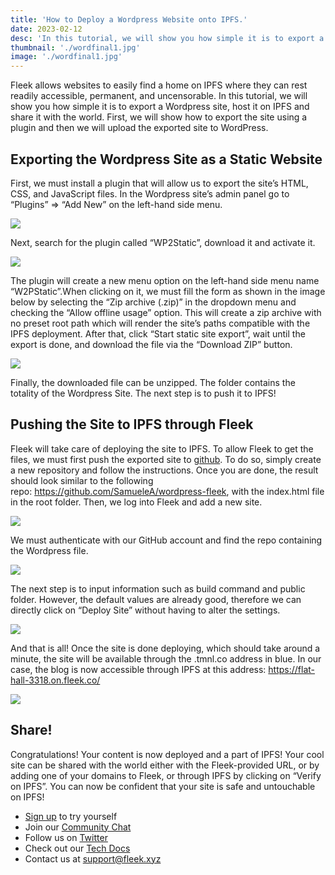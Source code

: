 ```yaml
---
title: 'How to Deploy a Wordpress Website onto IPFS.'
date: 2023-02-12
desc: 'In this tutorial, we will show you how simple it is to export a Wordpress site, host it on IPFS and share it with the world.'
thumbnail: './wordfinal1.jpg'
image: './wordfinal1.jpg'
---
```


Fleek allows websites to easily find a home on IPFS where they can rest readily accessible, permanent, and uncensorable. In this tutorial, we will show you how simple it is to export a Wordpress site, host it on IPFS and share it with the world. First, we will show how to export the site using a plugin and then we will upload the exported site to WordPress.

## **Exporting the Wordpress Site as a Static Website**

First, we must install a plugin that will allow us to export the site’s HTML, CSS, and JavaScript files. In the Wordpress site’s admin panel go to “Plugins” => “Add New” on the left-hand side menu.

![](./word2.png)

Next, search for the plugin called “WP2Static”, download it and activate it.

![](./word3.png)

The plugin will create a new menu option on the left-hand side menu name “W2PStatic”.When clicking on it, we must fill the form as shown in the image below by selecting the “Zip archive (.zip)” in the dropdown menu and checking the “Allow offline usage” option. This will create a zip archive with no preset root path which will render the site’s paths compatible with the IPFS deployment. After that, click “Start static site export”, wait until the export is done, and download the file via the “Download ZIP” button.

![](./word4.png)

Finally, the downloaded file can be unzipped. The folder contains the totality of the Wordpress Site. The next step is to push it to IPFS!

## **Pushing the Site to IPFS through Fleek**

Fleek will take care of deploying the site to IPFS. To allow Fleek to get the files, we must first push the exported site to [github](https://github.com/). To do so, simply create a new repository and follow the instructions. Once you are done, the result should look similar to the following repo: https://github.com/SamueleA/wordpress-fleek, with the index.html file in the root folder. Then, we log into Fleek and add a new site.

![](./word5.png)

We must authenticate with our GitHub account and find the repo containing the Wordpress file.

![](./word6.png)

The next step is to input information such as build command and public folder. However, the default values are already good, therefore we can directly click on “Deploy Site” without having to alter the settings.

![](./word7.png)

And that is all! Once the site is done deploying, which should take around a minute, the site will be available through the .tmnl.co address in blue. In our case, the blog is now accessible through IPFS at this address: https://flat-hall-3318.on.fleek.co/

![](./word8.png)

## **Share!**

Congratulations! Your content is now deployed and a part of IPFS! Your cool site can be shared with the world either with the Fleek-provided URL, or by adding one of your domains to Fleek, or through IPFS by clicking on “Verify on IPFS”. You can now be confident that your site is safe and untouchable on IPFS!

- [Sign up](https://fleek.xyz/dashboard) to try yourself
- Join our [Community Chat](https://discord.com/invite/fleek)
- Follow us on [Twitter](https://twitter.com/fleek)
- Check out our [Tech Docs](https://resources.fleek.xyz/docs/)
- Contact us at support@fleek.xyz
